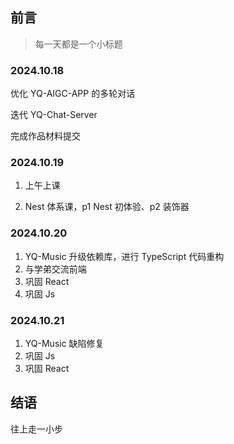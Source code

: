 ## 前言

> 每一天都是一个小标题

### 2024.10.18

优化 YQ-AIGC-APP 的多轮对话

迭代 YQ-Chat-Server

完成作品材料提交

### 2024.10.19

1. 上午上课

2. Nest 体系课，p1 Nest 初体验、p2 装饰器

### 2024.10.20

1. YQ-Music 升级依赖库，进行 TypeScript 代码重构
2. 与学弟交流前端
3. 巩固 React
4. 巩固 Js

### 2024.10.21

1. YQ-Music 缺陷修复
2. 巩固 Js
3. 巩固 React

## 结语

往上走一小步
